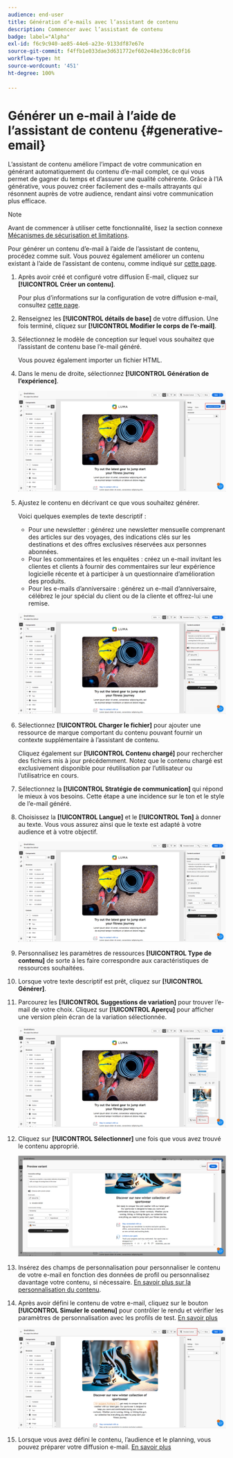 ```yaml
---
audience: end-user
title: Génération d’e-mails avec l’assistant de contenu
description: Commencer avec l’assistant de contenu
badge: label="Alpha"
exl-id: f6c9c940-ae85-44e6-a23e-9133df87e67e
source-git-commit: f4ffb1e033dae3d631772ef602e48e336c8c0f16
workflow-type: ht
source-wordcount: '451'
ht-degree: 100%

---
```


# Générer un e-mail à l’aide de l’assistant de contenu {#generative-email}

L’assistant de contenu améliore l’impact de votre communication en générant automatiquement du contenu d’e-mail complet, ce qui vous permet de gagner du temps et d’assurer une qualité cohérente. Grâce à l’IA générative, vous pouvez créer facilement des e-mails attrayants qui résonnent auprès de votre audience, rendant ainsi votre communication plus efficace.

>[!NOTE]
>
>Avant de commencer à utiliser cette fonctionnalité, lisez la section connexe [Mécanismes de sécurisation et limitations](generative-gs.md#guardrails-and-limitations).


Pour générer un contenu d’e-mail à l’aide de l’assistant de contenu, procédez comme suit. Vous pouvez également améliorer un contenu existant à l’aide de l’assistant de contenu, comme indiqué sur [cette page](generative-content.md).

1. Après avoir créé et configuré votre diffusion E-mail, cliquez sur **[!UICONTROL Créer un contenu]**.

   Pour plus d’informations sur la configuration de votre diffusion e-mail, consultez [cette page](../content/create-email-content.md).

1. Renseignez les **[!UICONTROL détails de base]** de votre diffusion. Une fois terminé, cliquez sur **[!UICONTROL Modifier le corps de l’e-mail]**.

1. Sélectionnez le modèle de conception sur lequel vous souhaitez que l’assistant de contenu base l’e-mail généré.

   Vous pouvez également importer un fichier HTML.

1. Dans le menu de droite, sélectionnez **[!UICONTROL Génération de l’expérience]**.

   ![](assets/email-genai-1.png)

1. Ajustez le contenu en décrivant ce que vous souhaitez générer.

   Voici quelques exemples de texte descriptif :

   * Pour une newsletter : générez une newsletter mensuelle comprenant des articles sur des voyages, des indications clés sur les destinations et des offres exclusives réservées aux personnes abonnées.
   * Pour les commentaires et les enquêtes : créez un e-mail invitant les clientes et clients à fournir des commentaires sur leur expérience logicielle récente et à participer à un questionnaire d’amélioration des produits.
   * Pour les e-mails d’anniversaire : générez un e-mail d’anniversaire, célébrez le jour spécial du client ou de la cliente et offrez-lui une remise.

   ![](assets/email-genai-2.png)

1. Sélectionnez **[!UICONTROL Charger le fichier]** pour ajouter une ressource de marque comportant du contenu pouvant fournir un contexte supplémentaire à l’assistant de contenu.

   Cliquez également sur **[!UICONTROL Contenu chargé]** pour rechercher des fichiers mis à jour précédemment. Notez que le contenu chargé est exclusivement disponible pour réutilisation par l’utilisateur ou l’utilisatrice en cours.

1. Sélectionnez la **[!UICONTROL Stratégie de communication]** qui répond le mieux à vos besoins. Cette étape a une incidence sur le ton et le style de l’e-mail généré.

1. Choisissez la **[!UICONTROL Langue]** et le **[!UICONTROL Ton]** à donner au texte. Vous vous assurez ainsi que le texte est adapté à votre audience et à votre objectif.

   ![](assets/email-genai-3.png)

1. Personnalisez les paramètres de ressources **[!UICONTROL Type de contenu]** de sorte à les faire correspondre aux caractéristiques de ressources souhaitées.

1. Lorsque votre texte descriptif est prêt, cliquez sur **[!UICONTROL Générer]**.

1. Parcourez les **[!UICONTROL Suggestions de variation]** pour trouver l’e-mail de votre choix. Cliquez sur **[!UICONTROL Aperçu]** pour afficher une version plein écran de la variation sélectionnée.

   ![](assets/email-genai-4.png)

1. Cliquez sur **[!UICONTROL Sélectionner]** une fois que vous avez trouvé le contenu approprié.

   ![](assets/email-genai-5.png)

1. Insérez des champs de personnalisation pour personnaliser le contenu de votre e-mail en fonction des données de profil ou personnalisez davantage votre contenu, si nécessaire. [En savoir plus sur la personnalisation du contenu](../personalization/personalize.md).

1. Après avoir défini le contenu de votre e-mail, cliquez sur le bouton **[!UICONTROL Simuler le contenu]** pour contrôler le rendu et vérifier les paramètres de personnalisation avec les profils de test. [En savoir plus](../preview-test/preview-content.md)

   ![](assets/email-genai-6.png)

1. Lorsque vous avez défini le contenu, l’audience et le planning, vous pouvez préparer votre diffusion e-mail. [En savoir plus](../monitor/prepare-send.md)
